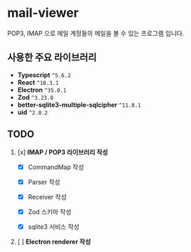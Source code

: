 # mail-viewer
POP3, IMAP 으로 메일 계정들의 메일을 볼 수 있는 프로그램 입니다.   

## 사용한 주요 라이브러리   
- __Typescript__ `^5.6.2`
- __React__ `^18.3.1`
- __Electron__ `^35.0.1`
- __Zod__ `^3.23.8`
- __better-sqlite3-multiple-sqlcipher__ `^11.8.1`
- __uid__ `^2.0.2`

## TODO
1. [x] __IMAP / POP3 라이브러리 작성__

    - [x] CommandMap 작성
  
    - [x] Parser 작성
  
    - [x] Receiver 작성
  
    - [x] Zod 스키마 작성
  
    - [x] sqlite3 서비스 작성
  
2. [ ] __Electron renderer 작성__